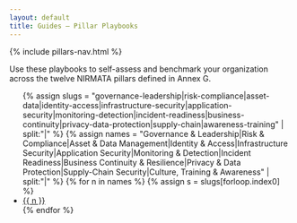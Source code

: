 ```yaml
---
layout: default
title: Guides — Pillar Playbooks
---
```


{% include pillars-nav.html %}

Use these playbooks to self-assess and benchmark your organization across the twelve NIRMATA pillars defined in Annex G.

<ul>
{% assign slugs = "governance-leadership|risk-compliance|asset-data|identity-access|infrastructure-security|application-security|monitoring-detection|incident-readiness|business-continuity|privacy-data-protection|supply-chain|awareness-training" | split:"|" %}
{% assign names = "Governance & Leadership|Risk & Compliance|Asset & Data Management|Identity & Access|Infrastructure Security|Application Security|Monitoring & Detection|Incident Readiness|Business Continuity & Resilience|Privacy & Data Protection|Supply-Chain Security|Culture, Training & Awareness" | split:"|" %}
{% for n in names %}
  {% assign s = slugs[forloop.index0] %}
  <li>
    <a href="{{ '/guides/' | append:s | append:'/' | relative_url }}">{{ n }}</a>
  </li>
{% endfor %}
</ul>

